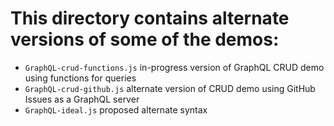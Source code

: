 # This directory contains alternate versions of some of the demos:

- `GraphQL-crud-functions.js`	in-progress version of GraphQL CRUD demo using functions for queries
- `GraphQL-crud-github.js`  alternate version of CRUD demo using GitHub Issues as a GraphQL server
- `GraphQL-ideal.js`  proposed alternate syntax